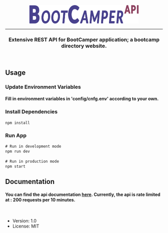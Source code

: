 <div align="center">
  <img src="./logo.png" width="350px">
  <br>
</div>

<hr>
<div align="center">
<h3>Extensive REST API for BootCamper application; a bootcamp directory website.</h3>
</div>

<br>

## Usage

### **Update Environment Variables**

#### Fill in environment variables in 'config/cnfg.env' according to your own.

### **Install Dependencies**

```
npm install
```

### **Run App**

```
# Run in development mode
npm run dev

# Run in production mode
npm start
```

## Documentation

#### You can find the api documentation [here](https://bootcamper-api.herokuapp.com/). Currently, the api is rate limited at : 200 requests per 10 minutes.

<br>

- Version: 1.0
- License: MIT
